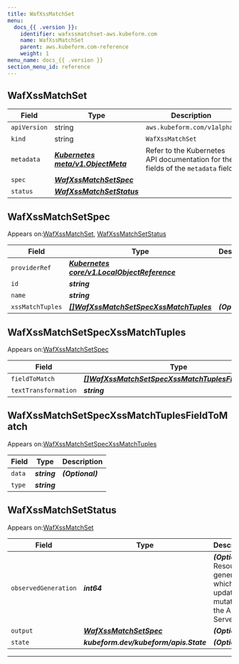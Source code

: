 ```yaml
---
title: WafXssMatchSet
menu:
  docs_{{ .version }}:
    identifier: wafxssmatchset-aws.kubeform.com
    name: WafXssMatchSet
    parent: aws.kubeform.com-reference
    weight: 1
menu_name: docs_{{ .version }}
section_menu_id: reference
---
```


## WafXssMatchSet
| Field | Type | Description |
| ------ | ----- | ----------- |
| `apiVersion` | string | `aws.kubeform.com/v1alpha1` |
|    `kind` | string | `WafXssMatchSet` |
| `metadata` | ***[Kubernetes meta/v1.ObjectMeta](https://kubernetes.io/docs/reference/generated/kubernetes-api/v1.13/#objectmeta-v1-meta)***|Refer to the Kubernetes API documentation for the fields of the `metadata` field.|
| `spec` | ***[WafXssMatchSetSpec](#wafxssmatchsetspec)***||
| `status` | ***[WafXssMatchSetStatus](#wafxssmatchsetstatus)***||
## WafXssMatchSetSpec

Appears on:[WafXssMatchSet](#wafxssmatchset), [WafXssMatchSetStatus](#wafxssmatchsetstatus)

| Field | Type | Description |
| ------ | ----- | ----------- |
| `providerRef` | ***[Kubernetes core/v1.LocalObjectReference](https://kubernetes.io/docs/reference/generated/kubernetes-api/v1.13/#localobjectreference-v1-core)***||
| `id` | ***string***||
| `name` | ***string***||
| `xssMatchTuples` | ***[[]WafXssMatchSetSpecXssMatchTuples](#wafxssmatchsetspecxssmatchtuples)***| ***(Optional)*** |
## WafXssMatchSetSpecXssMatchTuples

Appears on:[WafXssMatchSetSpec](#wafxssmatchsetspec)

| Field | Type | Description |
| ------ | ----- | ----------- |
| `fieldToMatch` | ***[[]WafXssMatchSetSpecXssMatchTuplesFieldToMatch](#wafxssmatchsetspecxssmatchtuplesfieldtomatch)***||
| `textTransformation` | ***string***||
## WafXssMatchSetSpecXssMatchTuplesFieldToMatch

Appears on:[WafXssMatchSetSpecXssMatchTuples](#wafxssmatchsetspecxssmatchtuples)

| Field | Type | Description |
| ------ | ----- | ----------- |
| `data` | ***string***| ***(Optional)*** |
| `type` | ***string***||
## WafXssMatchSetStatus

Appears on:[WafXssMatchSet](#wafxssmatchset)

| Field | Type | Description |
| ------ | ----- | ----------- |
| `observedGeneration` | ***int64***| ***(Optional)*** Resource generation, which is updated on mutation by the API Server.|
| `output` | ***[WafXssMatchSetSpec](#wafxssmatchsetspec)***| ***(Optional)*** |
| `state` | ***kubeform.dev/kubeform/apis.State***| ***(Optional)*** |
---
